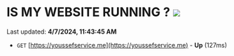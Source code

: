 # IS MY WEBSITE RUNNING ? [![](https://img.shields.io/static/v1?label=Sponsor&message=%E2%9D%A4&logo=GitHub&color=%23fe8e86)](https://github.com/sponsors/<username>)

Last updated: **4/7/2024, 11:43:45 AM**

- `GET` [https://youssefservice.me](https://youssefservice.me) - **Up** (127ms)
